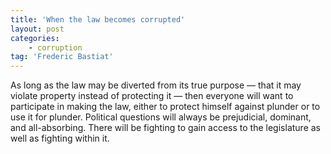 ```yaml
---
title: 'When the law becomes corrupted'
layout: post
categories:
    - corruption
tag: 'Frederic Bastiat'
---
```


As long as the law may be diverted from its true purpose — that it may violate property instead of protecting it — then everyone will want to participate in making the law, either to protect himself against plunder or to use it for plunder. Political questions will always be prejudicial, dominant, and all-absorbing. There will be fighting to gain access to the legislature as well as fighting within it.
